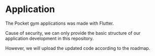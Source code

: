 # Application
The Pocket gym applications was made with Flutter.

Cause of security, we can only provide the basic structure of our application development in this repository.

However, we will upload the updated code according to the roadmap.
